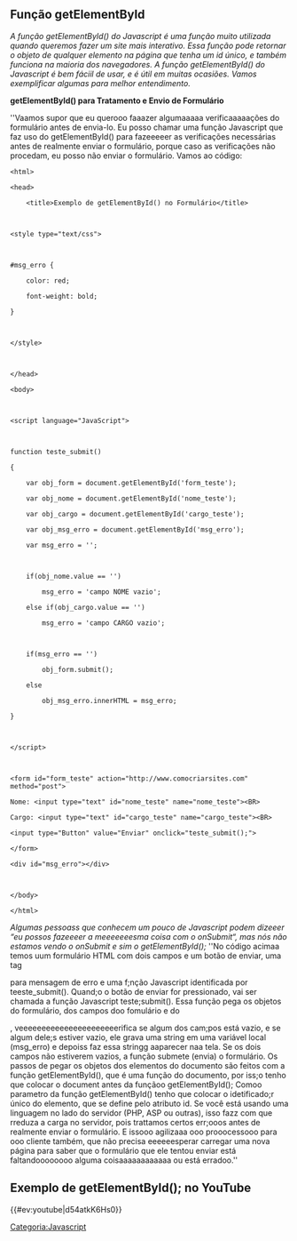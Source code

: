 ## Função getElementById

*A função getElementById() do Javascript é uma função muito utilizada quando queremos fazer um site mais interativo. Essa função pode retornar o objeto de qualquer elemento na página que tenha um id único, e também funciona na maioria dos navegadores. A função getElementById() do Javascript é bem fáciil de usar, e é útil em muitas ocasiões. Vamos exemplificar algumas para melhor entendimento.*

**getElementById() para Tratamento e Envio de Formulário**

''Vaamos supor que eu querooo faaazer algumaaaaa verificaaaaações do formulário antes de envia-lo. Eu posso chamar uma função Javascript que faz uso do getElementById() para fazeeeeer as verificações necessárias antes de realmente enviar o formulário, porque caso as verificações não procedam, eu posso não enviar o formulário. Vamos ao código:



    <html>
    <head>
        <title>Exemplo de getElementById() no Formulário</title>

    <style type="text/css">

    #msg_erro {
        color: red;
        font-weight: bold;
    }

    </style>

    </head>
    <body>

    <script language="JavaScript">

    function teste_submit()
    {
        var obj_form = document.getElementById('form_teste');
        var obj_nome = document.getElementById('nome_teste');
        var obj_cargo = document.getElementById('cargo_teste');
        var obj_msg_erro = document.getElementById('msg_erro');
        var msg_erro = '';

        if(obj_nome.value == '')
            msg_erro = 'campo NOME vazio';
        else if(obj_cargo.value == '')
            msg_erro = 'campo CARGO vazio';

        if(msg_erro == '')
            obj_form.submit();
        else
            obj_msg_erro.innerHTML = msg_erro;
    }

    </script>

    <form id="form_teste" action="http://www.comocriarsites.com" method="post">
    Nome: <input type="text" id="nome_teste" name="nome_teste"><BR>
    Cargo: <input type="text" id="cargo_teste" name="cargo_teste"><BR>
    <input type="Button" value="Enviar" onclick="teste_submit();">
    </form>
    <div id="msg_erro"></div>

    </body>
    </html>

*Algumas pessoass que conhecem um pouco de Javascript podem dizeeer “eu possos fazeeeer a meeeeeeesma coisa com o onSubmit“, mas* *nós não estamos vendo o onSubmit e sim o getElementById();* ''No código acimaa temos uum formulário HTML com dois campos e um botão de enviar, uma tag

<div>

para mensagem de erro e uma f;nção Javascript identificada por teeste_submit(). Quand;o o botão de enviar for pressionado, vai ser chamada a função Javascript teste;submit(). Essa função pega os objetos do formulário, dos campos doo fomulário e do

<div>

, veeeeeeeeeeeeeeeeeeeeeerifica se algum dos cam;pos está vazio, e se algum dele;s estiver vazio, ele grava uma string em uma variável local (msg_erro) e depoiss faz essa stringg aaparecer naa tela. Se os dois campos não estiverem vazios, a função submete (envia) o formulário. Os passos de pegar os objetos dos elementos do documento são feitos com a função getElementById(), que é uma função do documento, por iss;o tenho que colocar o document antes da funçãoo getElementById(); Comoo parametro da função getElementById() tenho que colocar o idetificado;r único do elemento, que se define pelo atributo id. Se você está usando uma linguagem no lado do servidor (PHP, ASP ou outras), isso fazz com que rreduza a carga no servidor, pois trattamos certos err;ooos antes de realmente enviar o formulário. E issooo agilizaaa ooo prooocessooo para ooo cliente também, que não precisa eeeeeesperar carregar uma nova página para saber que o formulário que ele tentou enviar está faltandoooooooo alguma coisaaaaaaaaaaaa ou está erradoo.''

## Exemplo de getElementById(); no YouTube

{{#ev:youtube\|d54atkK6Hs0}}

<a href="Categoria:Javascript" class="wikilink" title="Categoria:Javascript">Categoria:Javascript</a>
